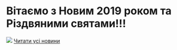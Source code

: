 # Вітаємо з Новим 2019 роком та Різдвяними святами!!!
![](/images/вітаємо-з-новим-2019-роком-та-різдвяними-святами/різдвяна-листівка-1.jpg)
[Читати усі новини](/news)

